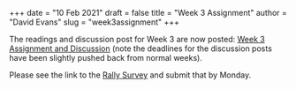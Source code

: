 +++
date = "10 Feb 2021"
draft = false
title = "Week 3 Assignment"
author = "David Evans"
slug = "week3assignment"
+++

The readings and discussion post for Week 3 are now posted: [Week 3
Assignment and
Discussion](https://github.com/csethics/csethics.github.io/discussions/11)
(note the deadlines for the discussion posts have been slightly pushed
back from normal weeks).

Please see the link to the [Rally
Survey](https://forms.gle/KDXUwToHVg9nvUnd7) and submit that by
Monday.